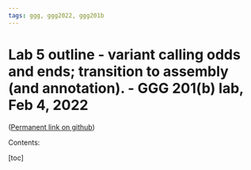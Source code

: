 ```yaml
---
tags: ggg, ggg2022, ggg201b
---
```


# Lab 5 outline - variant calling odds and ends; transition to assembly (and annotation). - GGG 201(b) lab, Feb 4, 2022


([Permanent link on github](https://github.com/ngs-docs/2022-GGG201b-lab/blob/main/lab-5.md))

Contents:

[toc]
